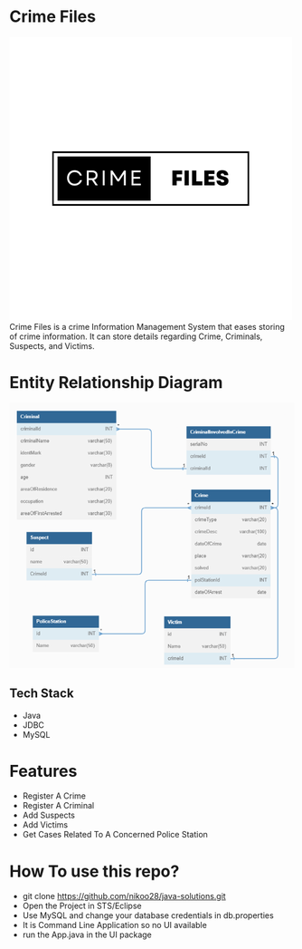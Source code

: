 # Crime Files

<img src = "./CRIME.png">
Crime Files is a crime Information Management System that eases storing of crime information. It can store details regarding Crime, Criminals, Suspects, and Victims.

# Entity Relationship Diagram

<img src = "./Db.png">

<h2>Tech Stack</h2>
<ul>
 <li>Java</li>
 <li>JDBC</li>
 <li>MySQL</li>
</ul>

# Features

- Register A Crime
- Register A Criminal
- Add Suspects
- Add Victims
- Get Cases Related To A Concerned Police Station

# How To use this repo?

- git clone https://github.com/nikoo28/java-solutions.git
- Open the Project in STS/Eclipse
- Use MySQL and change your database credentials in db.properties
- It is Command Line Application so no UI available
- run the App.java in the UI package
